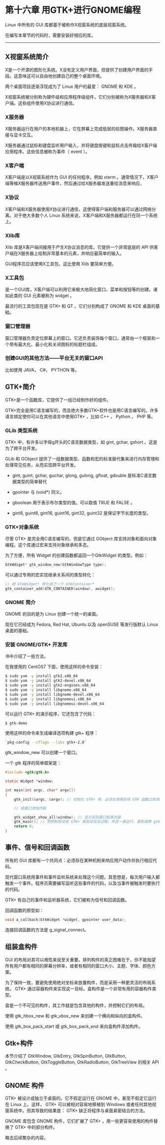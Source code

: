# 第十六章 用GTK+进行GNOME编程

Linux 中所有的 GUI 库都基于被称作X视窗系统的底层视窗系统。

在编写本章节的代码时，需要安装好相应的库。

---

## X视窗系统简介

X是一个开源的图形化系统。X没有定义用户界面，但提供了创建用户界面的手段。这意味这可以自由地创建自己的整个桌面环境。

两个桌面项目逐渐浮现成为了 Linux 用户的最爱： GNOME 和 KDE 。

X视窗系统被分别称为硬件级和应用程序级组件，它们分别被称为X服务器和X客户端。这些组件使用X协议进行通信。

### X服务器

X服务器运行在用户的本地机器上，它在屏幕上完成低层的绘图操作。X服务器直接与显卡交互。

X服务器通过鼠标和键盘监听用户输入，并将键盘按键和鼠标点击传输给X客户端应用程序。这些信息被称为事件（ event ）。

### X客户端

X客户端是以X视窗系统作为 GUI 的任何程序。例如 xterm 。通常情况下，X客户端等候X服务器传送用户事件，然后通过给X服务器发送重绘消息来响应，

### X协议

X客户端和X服务器使用X协议进行通信，这使得客户端和服务器可以通过网络分离。对于绝大多数个人 Linux 系统来说，X客户端和X服务器都运行在同一个系统上。

### Xlib库

Xlib 库是X客户端间接用于产生X协议消息的库。它提供一个非常底层的 API 供客户端在X服务器上绘制非常基本的元素，并响应最简单的输入。

GUI程序员应该使用X工具包，这比使用 Xlib 要简单方便。

### X工具包

是一个GUI库，X客户端可以利用它来极大地简化窗口、菜单和按钮等的创建。诸如此类的 GUI 元素被称为 widget 。

最流行的工具包现在是 GTK+ 和 QT 。它们分别构成了 GNOME 和 KDE 桌面的基础。

### 窗口管理器

窗口管理器负责定位屏幕上的窗口。它还负责装饰每个窗口，通常由一个框架和一个带有最大化、最小化和关闭图标的标题栏组成。

### 创建GUI的其他方法——平台无关的窗口API

比如使用 JAVA， C#， PYTHON 等。

## GTK+简介

GTK+是一个函数库，它提供了一组已经制作好的组件。

GTK+完全是用C语言编写的，而且绝大多数GTK+软件也是用C语言编写的。许多语言绑定使你可以在其他语言中使用GTK+ ，比如 C++ ， Python ， PHP 等。

### GLib 类型系统

GTK+ 中，有许多以字母g开头的C语言数据类型，如 gint, gchar, gshort 。这是为了跨平台开发。

GLib 和 GObject 提供了一组数据类型、函数和宏的标准替代集来进行内存管理和处理常见任务，从而实现跨平台开发。

- gint, guint, gchar, guchar, glong, gulong, gfloat, gdouble 是标准C语言数据类型的简单替代

- gpointer 与 (void\*) 同义。

- gboolean 用于表示布尔类型的值。可以取值 TRUE 和 FALSE 。

- gint8, guint8, gint16, guint16, gint32, guint32 是保证字节长度的类型。

### GTK+对象系统

尽管 GTK+ 是完全用C语言编写的，但是它通过 GObject 库支持对象和面向对象编程。这个库通过宏来支持对象继承和多态。

为了方便，所有 Widget 的创建函数都返回一个GtkWidget 的类型。例如：

```c
GtkWdiget* gtk_window_new(GtkWindowType type);
```

可以通过专用的宏实现继承关系间的类型转化：

```c
// 把 GtkWidget* 转化成了一个 GtkContainer*
gtk_container_add(GTK_CONTAINER(window), awidget);
```

### GNOME 简介

GNOME 的目的是为 Linux 创建一个统一的桌面。

现在它已经成为 Fedora, Red Hat, Ubuntu 以及 openSUSE 等发行版默认 Linux 桌面的基础。

### 安装 GNOME/GTK+ 开发库

书中介绍了一些方法。

在我使用的 CentOS7 下面，使用这样的命令安装：

```bash
$ sudo yum -y install gtk2.x86_64
$ sudo yum -y install gtk2-devel.x86_64
$ sudo yum -y install gtk2-engines.x86_64
$ sudo yum -y install libgnome.x86_64
$ sudo yum -y install libgnome-devel.x86_64
$ sudo yum -y install libgnomeui.x86_64
$ sudo yum -y install libgnomeui-devel.x86_64
```

可以运行 GTK+ 的演示程序，它还包含了代码：

```bash
$ gtk-demo
```

使用这样的命令来生成编译选项构建 gtk+ 程序：

```bash
`pkg-config --cflags --libs gtk+-2.0`
```

gtk_window_new 可以创建一个窗口。

一个 gtk 程序的简单框架是：

```c
#include <gtk/gtk.h>

static Widget *window;

int main(int argc, char* argv[])
{
    gtk_init(&argc, &argv);	// 初始化 GTK+ 库，必须在调用任何 GTK 函数之前调用

	// 给窗口添加内容

	gtk_widget_show_all(window); // 显示实际窗口和其内容
	gtk_main(); // 把控制权交给 GTK+ 来启动交互过程，并且一直运行，直到调用 gtk_main_quit 才返回
    return 0;
}
```

## 事件、信号和回调函数

所有的 GUI 库都有一个共同点：必须存在某种机制来响应用户动作并执行相应代码。

现代窗口系统用事件和事件监听系统来处理这个问题。其思想是，每次用户输入都触发一个事件。程序员需要编写监听这些事件的代码，以及当事件被触发时要执行的代码。

GTK+ 有自己的事件和监听器系统，它们被称为信号和回调函数。

回调函数的原型如：

```c
void a_callback(GtkWidget *widget, gpointer user_data);
```

连接回调函数的方法是 g_signal_connect。

## 组装盒构件

GUI 的布局对其可以用性来说至关重要。排列构件的真正困难在于，你不能指望所有用户都有相同的屏幕分辨率，或者有相同的窗口大小、主题、字体、颜色方案。

为了保持一致，要避免使用绝对坐标来放置构件，而是采用一种更灵活的布局系统。 GTK+ 通过容器构件来实现这一目标。盒构件是一个非常有用的容器构件类型。

盒是一个不可见的构件，其工作就是包含其他的构件，并控制它们的布局。

使用 gtk_hbox_new 和 gtk_vbox_new 来创建一个横向和纵向的盒构件。

使用 gtk_box_pack_start 或 gtk_box_pack_end 来向盒构件添加构件。

## Gtk+构件

本节介绍了 GtkWindow, GtkEntry, GtkSpinButton, GtkButton, GtkCheckButton, GtkToggleButton, GtkRadioButton, GtkTreeView 的相关 API 。

## GNOME 构件

GTK+ 被设计成独立于桌面的。它不假定运行在 GNOME 中，甚至不假定它运行在 Linux 上。这样， GTK+ 可以被相对容易地移植到 Windows 或者任何其他视窗系统中。但其导致的结果是： GTK+ 缺乏将程序与桌面紧密结合的方法。

GNOME 库包含 GNOME 构件，它们扩展了 GTK+ ，用一些更容易使用的构件替换了 GTK+ 中的部分构件。

略去后续繁杂的内容。